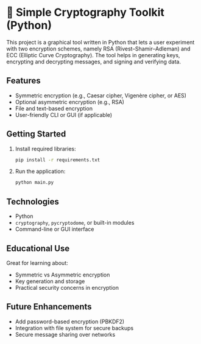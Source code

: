 # 🔐 Simple Cryptography Toolkit (Python)
This project is a graphical tool written in Python that lets a user experiment with two encryption schemes, namely RSA (Rivest–Shamir–Adleman) and ECC (Elliptic Curve Cryptography). The tool helps in generating keys, encrypting and decrypting messages, and signing and verifying data.

## Features
- Symmetric encryption (e.g., Caesar cipher, Vigenère cipher, or AES)
- Optional asymmetric encryption (e.g., RSA)
- File and text-based encryption
- User-friendly CLI or GUI (if applicable)

## Getting Started
1. Install required libraries:
    ```bash
    pip install -r requirements.txt
    ```
2. Run the application:
    ```bash
    python main.py
    ```

## Technologies
- Python
- `cryptography`, `pycryptodome`, or built-in modules
- Command-line or GUI interface

## Educational Use
Great for learning about:
- Symmetric vs Asymmetric encryption
- Key generation and storage
- Practical security concerns in encryption

## Future Enhancements
- Add password-based encryption (PBKDF2)
- Integration with file system for secure backups
- Secure message sharing over networks

